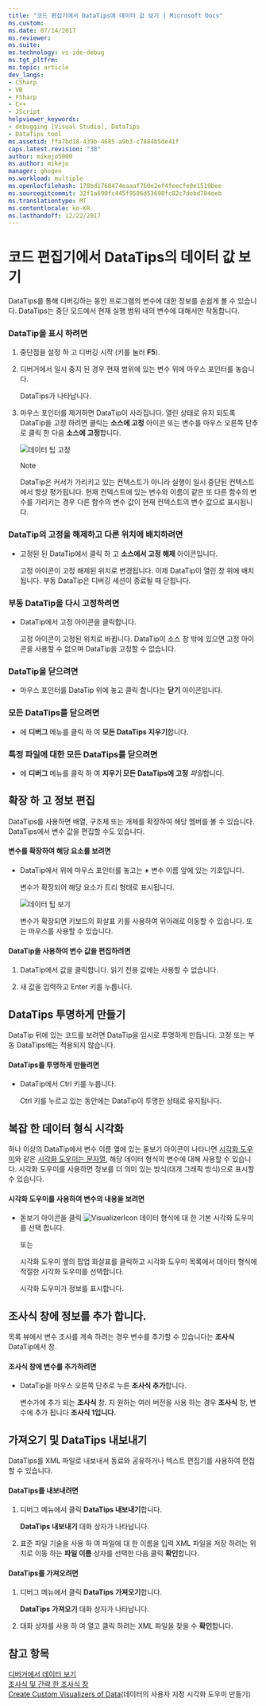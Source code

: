 ```yaml
---
title: "코드 편집기에서 DataTips에 데이터 값 보기 | Microsoft Docs"
ms.custom: 
ms.date: 07/14/2017
ms.reviewer: 
ms.suite: 
ms.technology: vs-ide-debug
ms.tgt_pltfrm: 
ms.topic: article
dev_langs:
- CSharp
- VB
- FSharp
- C++
- JScript
helpviewer_keywords:
- debugging [Visual Studio], DataTips
- DataTips tool
ms.assetid: ffa7bd18-439b-4685-a9b3-c7884b5de41f
caps.latest.revision: "38"
author: mikejo5000
ms.author: mikejo
manager: ghogen
ms.workload: multiple
ms.openlocfilehash: 178bd1768474eaaaf760e2ef4feecfe0e1519bee
ms.sourcegitcommit: 32f1a690fc445f9586d53698fc82c7debd784eeb
ms.translationtype: MT
ms.contentlocale: ko-KR
ms.lasthandoff: 12/22/2017
---
```

# <a name="view-data-values-in-datatips-in-the-code-editor"></a>코드 편집기에서 DataTips의 데이터 값 보기
DataTips를 통해 디버깅하는 동안 프로그램의 변수에 대한 정보를 손쉽게 볼 수 있습니다. DataTips는 중단 모드에서 현재 실행 범위 내의 변수에 대해서만 작동합니다.
  
### <a name="to-display-a-datatip"></a>DataTip을 표시 하려면  
  
1. 중단점을 설정 하 고 디버깅 시작 (키를 눌러 **F5**).

2. 디버거에서 일시 중지 된 경우 현재 범위에 있는 변수 위에 마우스 포인터를 놓습니다.
  
     DataTips가 나타납니다.
  
3.  마우스 포인터를 제거하면 DataTip이 사라집니다. 열린 상태로 유지 되도록 DataTip을 고정 하려면 클릭는 **소스에 고정** 아이콘 또는 변수를 마우스 오른쪽 단추로 클릭 한 다음 **소스에 고정**합니다.

    ![데이터 팁 고정](../debugger/media/dbg-tips-data-tips-pinned.png "PinningDataTip")

    > [!NOTE]
    > DataTip은 커서가 가리키고 있는 컨텍스트가 아니라 실행이 일시 중단된 컨텍스트에서 항상 평가됩니다. 현재 컨텍스트에 있는 변수와 이름이 같은 또 다른 함수의 변수를 가리키는 경우 다른 함수의 변수 값이 현재 컨텍스트의 변수 값으로 표시됩니다.
  
### <a name="to-unpin-a-datatip-and-make-it-float"></a>DataTip의 고정을 해제하고 다른 위치에 배치하려면  
  
-   고정된 된 DataTip에서 클릭 하 고 **소스에서 고정 해제** 아이콘입니다.  
  
     고정 아이콘이 고정 해제된 위치로 변경됩니다. 이제 DataTip이 열린 창 위에 배치됩니다. 부동 DataTip은 디버깅 세션이 종료될 때 닫힙니다.  
  
### <a name="to-repin-a-floating-datatip"></a>부동 DataTip을 다시 고정하려면  
  
-   DataTip에서 고정 아이콘을 클릭합니다.  
  
     고정 아이콘이 고정된 위치로 바뀝니다. DataTip이 소스 창 밖에 있으면 고정 아이콘을 사용할 수 없으며 DataTip을 고정할 수 없습니다.  
  
### <a name="to-close-a-datatip"></a>DataTip을 닫으려면  
  
-   마우스 포인터를 DataTip 위에 놓고 클릭 합니다는 **닫기** 아이콘입니다.  
  
### <a name="to-close-all-datatips"></a>모든 DataTips를 닫으려면  
  
-   에 **디버그** 메뉴를 클릭 하 여 **모든 DataTips 지우기**합니다.  
  
### <a name="to-close-all-datatips-for-a-specific-file"></a>특정 파일에 대한 모든 DataTips를 닫으려면  
  
-   에 **디버그** 메뉴를 클릭 하 여 **지우기 모든 DataTips에 고정** *파일*합니다.  
  
## <a name="expand-and-edit-information"></a>확장 하 고 정보 편집  
 DataTips를 사용하면 배열, 구조체 또는 개체를 확장하여 해당 멤버를 볼 수 있습니다. DataTips에서 변수 값을 편집할 수도 있습니다.  
  
#### <a name="to-expand-a-variable-to-see-its-elements"></a>변수를 확장하여 해당 요소를 보려면  
  
-   DataTip에서 위에 마우스 포인터를 놓고는  **+**  변수 이름 앞에 있는 기호입니다.  
  
    변수가 확장되어 해당 요소가 트리 형태로 표시됩니다.

    ![데이터 팁 보기](../debugger/media/dbg-tour-data-tips.gif "데이터 팁을 보려면")
  
    변수가 확장되면 키보드의 화살표 키를 사용하여 위아래로 이동할 수 있습니다. 또는 마우스를 사용할 수 있습니다.  
  
#### <a name="to-edit-the-value-of-a-variable-using-a-datatip"></a>DataTip을 사용하여 변수 값을 편집하려면  
  
1.  DataTip에서 값을 클릭합니다. 읽기 전용 값에는 사용할 수 없습니다.  
  
2.  새 값을 입력하고 Enter 키를 누릅니다.  
  
## <a name="making-a-datatip-transparent"></a>DataTips 투명하게 만들기  
 DataTip 뒤에 있는 코드를 보려면 DataTip을 임시로 투명하게 만듭니다. 고정 또는 부동 DataTips에는 적용되지 않습니다.  
  
#### <a name="to-make-a-datatip-transparent"></a>DataTips를 투명하게 만들려면  
  
-   DataTip에서 Ctrl 키를 누릅니다.  
  
     Ctrl 키를 누르고 있는 동안에는 DataTip이 투명한 상태로 유지됩니다.  
  
## <a name="visualize-complex-data-types"></a>복잡 한 데이터 형식 시각화  
 하나 이상의 DataTip에서 변수 이름 옆에 있는 돋보기 아이콘이 나타나면 [시각화 도우미](../debugger/create-custom-visualizers-of-data.md)와 같은 [시각화 도우미는 문자열](../debugger/string-visualizer-dialog-box.md), 해당 데이터 형식의 변수에 대해 사용할 수 있습니다. 시각화 도우미를 사용하면 정보를 더 의미 있는 방식(대개 그래픽 방식)으로 표시할 수 있습니다.
  
#### <a name="to-view-the-contents-of-a-variable-using-a-visualizer"></a>시각화 도우미를 사용하여 변수의 내용을 보려면  
  
-   돋보기 아이콘을 클릭 ![VisualizerIcon](../debugger/media/dbg-tips-visualizer-icon.png "시각화 도우미 아이콘") 데이터 형식에 대 한 기본 시각화 도우미를 선택 합니다.  
  
     또는  
  
     시각화 도우미 옆의 팝업 화살표를 클릭하고 시각화 도우미 목록에서 데이터 형식에 적절한 시각화 도우미를 선택합니다.  
  
     시각화 도우미가 정보를 표시합니다.  
  
## <a name="add-information-to-a-watch-window"></a>조사식 창에 정보를 추가 합니다.  
 목록 뷰에서 변수 조사를 계속 하려는 경우 변수를 추가할 수 있습니다는 **조사식** DataTip에서 창.  
  
#### <a name="to-add-a-variable-to-the-watch-window"></a>조사식 창에 변수를 추가하려면  
  
-   DataTip을 마우스 오른쪽 단추로 누른 **조사식 추가**합니다.  
  
     변수가에 추가 되는 **조사식** 창. 지 원하는 여러 버전을 사용 하는 경우 **조사식** 창, 변수에 추가 됩니다 **조사식 1입니다.**  
  
## <a name="import-and-export-datatips"></a>가져오기 및 DataTips 내보내기  
 DataTips를 XML 파일로 내보내서 동료와 공유하거나 텍스트 편집기를 사용하여 편집할 수 있습니다.  
  
#### <a name="to-export-datatips"></a>DataTips를 내보내려면  
  
1.  디버그 메뉴에서 클릭 **DataTips 내보내기**합니다.  
  
     **DataTips 내보내기** 대화 상자가 나타납니다.  
  
2.  표준 파일 기술을 사용 하 여 파일에 대 한 이름을 입력 XML 파일을 저장 하려는 위치로 이동 하는 **파일 이름** 상자를 선택한 다음 클릭 **확인**합니다.  
  
#### <a name="to-import-datatips"></a>DataTips를 가져오려면  
  
1.  디버그 메뉴에서 클릭 **DataTips 가져오기**합니다.  
  
     **DataTips 가져오기** 대화 상자가 나타납니다.  
  
2.  대화 상자를 사용 하 여 열고 클릭 하려는 XML 파일을 찾을 수 **확인**합니다.  
  
## <a name="see-also"></a>참고 항목  
 [디버거에서 데이터 보기](../debugger/viewing-data-in-the-debugger.md)   
 [조사식 및 간략 한 조사식 창](../debugger/watch-and-quickwatch-windows.md)   
 [Create Custom Visualizers of Data](../debugger/create-custom-visualizers-of-data.md)(데이터의 사용자 지정 시각화 도우미 만들기)   